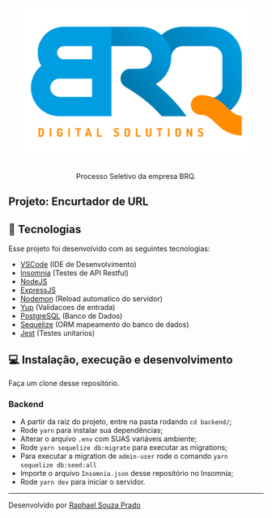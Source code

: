 <h1 align="center">
  <img alt="brq" height="300" title="brq" src="logo.png" />
</h1>

<p align="center">
  Processo Seletivo da empresa BRQ.
</p>

## Projeto: Encurtador de URL
          
## :rocket: Tecnologias

Esse projeto foi desenvolvido com as seguintes tecnologias:

- [VSCode](https://code.visualstudio.com/) (IDE de Desenvolvimento)
- [Insomnia](https://insomnia.rest/) (Testes de API Restful)
- [NodeJS](https://nodejs.org/en/)
- [ExpressJS](https://github.com/expressjs/express)
- [Nodemon](https://nodemon.io/) (Reload automatico do servidor)
- [Yup](https://github.com/jquense/yup) (Validacoes de entrada)
- [PostgreSQL](https://www.postgresql.org/) (Banco de Dados) 
- [Sequelize](https://sequelize.org/) (ORM mapeamento do banco de dados)
- [Jest](https://jestjs.io/) (Testes unitarios)

## :computer: Instalação, execução e desenvolvimento

Faça um clone desse repositório.

### Backend

- A partir da raiz do projeto, entre na pasta rodando `cd backend/`;
- Rode `yarn` para instalar sua dependências;
- Alterar o arquivo `.env` com SUAS variáveis ambiente;
- Rode `yarn sequelize db:migrate` para executar as migrations;
- Para executar a migration de `admin-user` rode o comando `yarn sequelize db:seed:all`
- Importe o arquivo `Insomnia.json` desse repositório no Insomnia;
- Rode `yarn dev` para iniciar o servidor.

---

Desenvolvido por [Raphael Souza Prado](https://www.linkedin.com/in/raphaelpradooliveira/)
